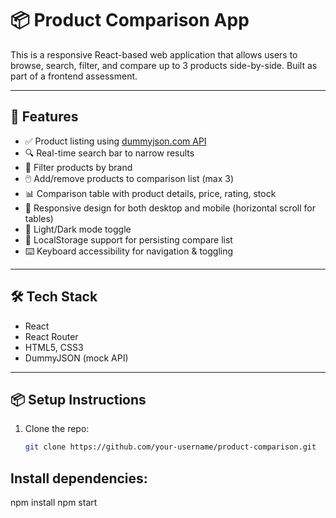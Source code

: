 # 📦 Product Comparison App

This is a responsive React-based web application that allows users to browse, search, filter, and compare up to 3 products side-by-side. Built as part of a frontend assessment.

---

## 🚀 Features

- ✅ Product listing using [dummyjson.com API](https://dummyjson.com/products/search?q=phone)
- 🔍 Real-time search bar to narrow results
- 🎯 Filter products by brand
- 🖱️ Add/remove products to comparison list (max 3)
- 📊 Comparison table with product details, price, rating, stock
- 📱 Responsive design for both desktop and mobile (horizontal scroll for tables)
- 🌙 Light/Dark mode toggle
- 💾 LocalStorage support for persisting compare list
- ⌨️ Keyboard accessibility for navigation & toggling

---

## 🛠️ Tech Stack

- React
- React Router
- HTML5, CSS3
- DummyJSON (mock API)

---


## 📦 Setup Instructions

1. Clone the repo:
   ```bash
   git clone https://github.com/your-username/product-comparison.git

## Install dependencies:

npm install
npm start

